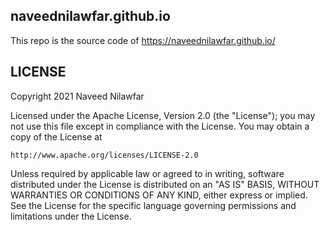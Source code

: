 naveednilawfar.github.io
------------------------

This repo is the source code of https://naveednilawfar.github.io/


LICENSE
-------

Copyright 2021 Naveed Nilawfar

Licensed under the Apache License, Version 2.0 (the "License");
you may not use this file except in compliance with the License.
You may obtain a copy of the License at

    http://www.apache.org/licenses/LICENSE-2.0

Unless required by applicable law or agreed to in writing, software
distributed under the License is distributed on an "AS IS" BASIS,
WITHOUT WARRANTIES OR CONDITIONS OF ANY KIND, either express or implied.
See the License for the specific language governing permissions and
limitations under the License.
